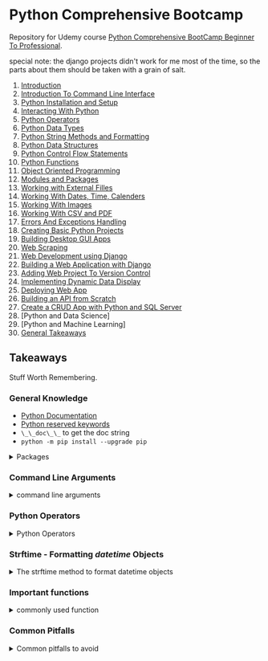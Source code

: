 <!--
// cSpell:ignore bootcamp pypdf randint pygame venv chdir scrapy timedelta abstractmethod beautifulsoup4 urllib psycopg2 Posgre repr
-->

# Python Comprehensive Bootcamp

Repository for Udemy course [Python Comprehensive BootCamp Beginner To Professional](https://www.udemy.com/course/python-comprehensive-bootcamp-beginner-to-professional/).

special note: the django projects didn't work for me most of the time, so the parts about them should be taken with a grain of salt.

1. [Introduction](Lectures/section_01_04_intro.md#Section-01:-Introduction)
2. [Introduction To Command Line Interface](Lectures/section_01_04_intro.md#Section-02:-Introduction-To-Command-Line-Interface)
3. [Python Installation and Setup](Lectures/section_01_04_intro.md#Section-03:-Python-Installation-and-Setup)
4. [Interacting With Python](Lectures/section_01_04_intro.md#Section-04:-Interacting-With-Python)
5. [Python Operators](Lectures/section_05_08_intro.md#Section-05:-Python-Operators)
6. [Python Data Types](Lectures/section_05_08_intro.md#Section-06:-Python-Data-Types)
7. [Python String Methods and Formatting](Lectures/section_05_08_basics.md#Section-07:-Python-String-Methods-and-Formatting)
8. [Python Data Structures](Lectures/section_05_08_intro.md#Section-08:-Python-Data-Structures)
9. [Python Control Flow Statements](Lectures/section_09_10_control.md#Section-09:-Python-Control-Flow-Statements)
10. [Python Functions](Lectures/section_09_10_control.md#Section-10:-Python-Functions)
11. [Object Oriented Programming](Lectures/section_11_13_oop_modules_files.md#Section-11:-Object-Oriented-Programming)
12. [Modules and Packages](Lectures/section_11_13_oop_modules_files.md#Section-12:-Modules-and_Packages)
13. [Working with External Filles](Lectures/section_11_13_oop_modules_files.md#Section-13:-Working-With-External-Files)
14. [Working With Dates, Time, Calenders](Lectures/section_14_16_dates_images_csv.md#Working-with-Dates,-Times,-Calendars)
15. [Working With Images](Lectures/section_14_16_dates_images_csv.md#Section-15:-Working-with-Images)
16. [Working With CSV and PDF](Lectures/section_14_16_dates_images_csv.md#Section-16:-Working-with-CSV-and-PDF)
17. [Errors And Exceptions Handling](Lectures/section_17_19_exceptions_projects_gui.md#section-17:-Errors-And-Exceptions-Handling)
18. [Creating Basic Python Projects](Lectures/section_17_19_exceptions_projects_gui.md#section-18:-Creating-Basic-Python-Projects)
19. [Building Desktop GUI Apps](Lectures/section_17_19_exceptions_projects_gui.md#section-19:-Building-Desktop-GUI-Apps)
20. [Web Scraping](Lectures/section_20_22_web_scraping_django.md#section-20:-Web-Scraping)
21. [Web Development using Django](Lectures/section_20_22_web_scraping_django.md#section-21:-Django-Basics)
22. [Building a Web Application with Django](Lectures/section_20_22_web_scraping_django.md#Section-22:-Building-a-Web-App-with-Django)
23. [Adding Web Project To Version Control](Lectures/section_23_25_git_django.md#Section-23:-Version-Control)
24. [Implementing Dynamic Data Display](Lectures/section_23_25_git_django.md#Section-24:-Implementing-Dynamic-Data-Display)
25. [Deploying Web App](Lectures/section_23_25_git_django.md#Section-25:-Deploying-Web-App)
26. [Building an API from Scratch](Lectures/section_26_27_api_crud.md#section-26:-building-an-api-from-scratch)
27. [Create a CRUD App with Python and SQL Server](Lectures/section_26_27_api_crud.md#section-27:-creating-a-crud-app)
28. [Python and Data Science]
29. [Python and Machine Learning]
30. [General Takeaways](README.md#Takeaways)

## Takeaways

<!-- <details> -->
<summary>
Stuff Worth Remembering.
</summary>

### General Knowledge

- [Python Documentation](https://docs.python.org/3/)
- [Python reserved keywords](https://www.w3schools.in/python-tutorial/keywords/)
- `\_\_doc\_\_` to get the doc string
- `python -m pip install --upgrade pip`

<details>
<summary>
Packages
</summary>

| python package       | Usage                                   | documentation                                          | install command                           | notable stuff                  |
| -------------------- | --------------------------------------- | ------------------------------------------------------ | ----------------------------------------- | ------------------------------ |
| os                   | operating system                        | https://docs.python.org/3/library/os.html              | pre installed                             | `chdir`\_                      |
| datetime             | dates and time                          | https://docs.python.org/3/library/datetime.html        | pre installed                             | timedelta object, `strftime()` |
| calendar             | calendar                                | https://docs.python.org/3/library/calendar.html        | pre installed                             |
| random               | pseudo random numbers                   | https://docs.python.org/3/library/random.html          | pre installed                             | `randint(lo,hi)`               |
| csv                  | csv files                               | https://docs.python.org/3/library/csv.html             | pre installed                             |
| tkinter              | basic user interface                    | https://docs.python.org/3/library/tkinter.html         | pre installed                             | `tk()`                         |
| abc                  | abstract base classes                   | https://docs.python.org/3/library/abc.html             | pre installed                             | `@abstractmethod` annotation   |
| urllib               | Url handling                            | https://docs.python.org/3/library/urllib.html          | pre installed                             | requests, parsing              |
| PIL                  | images                                  | https://pillow.readthedocs.io/en/stable/               | `python3 -m pip install --upgrade Pillow` | `Image.open()`                 |
| pypdf                | pdf files                               | https://pypi.org/project/PyPDF3/                       | `pip install PyPDF3`                      |
| pygame               | basic games, sound                      | https://www.pygame.org/news                            | `pip install pygame`                      | `pygame.mixer.music`           |
| scrapy               | web scraping                            | https://scrapy.org/                                    | `pip install Scrapy`                      |
| beautiful soup (bs4) | data extraction from xml and html files | https://www.crummy.com/software/BeautifulSoup/bs4/doc/ | `pip install beautifulsoup4`              |
| django               | web development framework               | https://docs.djangoproject.com/en/4.0/                 | `pip install django`                      |                                |
| psycopg2             | PosgreSQL Database Adapter Connector    | https://www.psycopg.org/                               | `pip install psycopg2`                    |                                |

</details>

### Command Line Arguments

<details>
<summary>
command line arguments
</summary>

- [Windows commands](https://docs.microsoft.com/en-us/windows-server/administration/windows-commands/windows-commands).
- [Linux bash commands](https://ss64.com/bash/).

| Command                | Linux    | Windows         | Flags                        | Notes       |
| ---------------------- | -------- | --------------- | ---------------------------- | ----------- |
| Display name           | `whoami` | `whoami`        |                              |
| Display current folder | `pwd`    | `cd`            |                              |
| change directory       | `cd`     | `cd`            |                              |
| List folder / files    | `ls`     | `dir`           |                              |
| Create new folder      | `mkdir`  | `mkdir`         |                              |
| Copy file              | `cp`     | `copy`          |                              |
| Move file              | `mv`     | `move`          |                              | also rename |
| Delete file / folder   | `rm`     | `del`, `rmdir`, | `-r` - linux, `\S` - windows |

- [Python CLI Commands](https://docs.python.org/3/using/cmdline.html)

| Command             | Syntax                      | Flags | Notes                     |
| ------------------- | --------------------------- | ----- | ------------------------- |
| Version             | `python --version`, `-v`    |       | python version            |
| Virtual environment | `python -m venv <evn_name>` |       | start virtual environment |

Python Interactive Shell commands:

| Command                   | Syntax                           | Flags | Notes                       |
| ------------------------- | -------------------------------- | ----- | --------------------------- |
| interactive help          | `help`,`help()`,`help(<object>)` |       |                             |
| exit shell                | `exit()`,`quit()`                |       |                             |
| import file               | `import <file>`                  |       | run the file ,no extension  |
| list objects in workspace | `dir()`                          |       | show all variables declared |

</details>

### Python Operators

<details>
<summary>
Python Operators
</summary>

[Operators](https://www.w3schools.com/python/python_operators.asp)
| Operator | Symbol | Example | Category | Notes |
| -------------- | ------ | ------------ | ---------- | --------------------- |
| Addition | `+` | `1+2` = 3 | Arithmetic | string concatenations |
| Subtraction | `-` | `2-1` = 1 | Arithmetic | |
| Multiplication | `*` | `4*2` =8 | Arithmetic | repeat string |
| Division | `/` | `5/2`=2.5 | Arithmetic |
| Modules | `%` | `10 % 3` = 1 | Arithmetic | reminder
| Power(pow) | `**` | `5**3` = 125 | Arithmetic |
| Floor Division | `//` | `5//2` = 2 | Arithmetic | integer division |
| Assignment | `=` | `x = 5` | Assignment | base form |
| Plus Assignment | `+=` | `x += 3`| Assignment | same as `x = x + 3` |
| Minus Assignment | `-=` | `x -= 3`| Assignment | same as `x = x - 3` |
| Multiplication Assignment | `*=` | `x *= 3`| Assignment | same as `x = x * 3` |
| Division Assignment | `/=` | `x /= 3`| Assignment | same as `x = x / 3` |
| Modules Assignment | `%=` | `x %= 3`| Assignment | same as `x = x % 3` |
| Floor Division Assignment | `//=` | `x //= 3`| Assignment | same as `x = x // 3`|
| Power Assignment | `**=` | `x **= 3`| Assignment | same as `x = x ** 3` |
| Bitwise AND Assignment | `&=` | `x &= 3`| Assignment | same as `x = x & 3` |
| Bitwise OR Assignment | `\|=` | `x \|= 3`| Assignment | same as `x = x | 3` |
| Bitwise XOR Assignment | `^=` | `x ^= 3`| Assignment | same as `x = x ^ 3` |
| Shift Right Assignment | `>>=` | `x >>= 3`| Assignment | same as `x = x >> 3` |
| Shift Left Assignment | `<<=` | `x <<= 3`| Assignment | same as `x = x << 3` |
| Equality | `==` | `5==6` = false | Comparison | don't confuse with assignment!|
| Inequality | `!=` | `5!=6` = true | Comparison | &ne;|
| Greater than | `>` | `5>6` = false | Comparison | &gt;|
| Lesser than | `<` | `5<6` = true | Comparison | &lt;|
| Greater than or equals | `>=` | `5>=5` = true | Comparison | &ge;|
| Lesser than or equals | `<=` | `5<=4` = false | Comparison | &le;|
| Boolean and | `and` | `true and false` = false |Logical | `&&` in other languages
| Boolean or | `or` | `true or false` = true |Logical | `\|\|` in other languages
| Boolean not | `not` | `not(false)` = true |Logical | `!` in other languages
| Is | `is` | `x is x` = true | Identity| | | reference equality
| Is not | `is not` | `x is not y` = true | Identity| reference equality
| In | `is` | `5 in [1,2,3]` = false | Membership | member in group |
| Not in | `not in` | `5 not in [1,2,3]` = true | Membership | member not in group |
| Bitwise And | `&` | `5&4` = 4| Bitwise |
| Bitwise Or | `\|` | `8\|7` = 15| Bitwise |
| Bitwise Xor | `^` | `10^5` = 15| Bitwise |
| Bitwise Not | `~` | `~7` = -8| Bitwise | | | Because of two Complement
| Left Shift | `<<` | `4<<2` = 16 | Bitwise | each left shift is like doubling
| Right Shift | `>>` | `15>>2` = 7 | Bitwise |

</details>

### Strftime - Formatting _datetime_ Objects

<details>
<summary>
The strftime method to format datetime objects
</summary>

| syntax | description                                            | example                 |
| ------ | ------------------------------------------------------ | ----------------------- |
| `%a`   | weekday short                                          | "mon"                   |
| `%A`   | weekday full                                           | "monday"                |
| `%w`   | week day index - zero based                            | 0                       |
| `%d`   | day of month                                           | 17                      |
| `%b`   | month short name                                       | Dec                     |
| `%B`   | month full name                                        | December                |
| `%m`   | month number                                           | 12                      |
| `%y`   | year 2 digits                                          | 19                      |
| `%Y`   | year 4 digits                                          | 2019                    |
| `%H`   | hour, 24 hours format (00-23)                          | 19                      |
| `% `   | hour, 12 hours format (00-12)                          | 07                      |
| `%p`   | am/pm                                                  | AM                      |
| `%M`   | minutes(00-59)                                         | 25                      |
| `%S`   | seconds (00-59)                                        | 57                      |
| `%f`   | microsecond (000000-999999)                            | 656789                  |
| `%z`   | UTC offset                                             | +0100                   |
| `%Z`   | TimeZone                                               | CST                     |
| `%J`   | day of the year number (001-365)                       | 365                     |
| `%U`   | week number of the the year, start with sunday (00-53) | 52                      |
| `%W`   | week number of the the year, start with monday (00-53  | 52                      |
| `%c`   | local version / format of date and time                | Mon Apr 8 13:05:22 2019 |
| `%x`   | local version / format of date                         | 04/8/19                 |
| `%X`   | local version / format of time                         | 14:20:00                |
| `%%`   | writing the `%` character                              | %                       |

</details>

### Important functions

<details>
<summary>
commonly used function
</summary>

- `bin()` - return string representation of the binary value of some value.
- `dir()` - get package stuff
- `random.randint(low, high)`
- `range(low, high)`
- the `__init__` function for the constructor of classes.
- the `__str__` function for string representation of objects. user readable.
- the `__repr__` function for **unambiguous** string representation. can even be the constructor call.

</details>

### Common Pitfalls

<details>
<summary>
Common pitfalls to avoid
</summary>

- not using `if __name__ == "__main__":`.
- having code outside of functions.
- confusing the amount of underscore.

</details>

</details>
